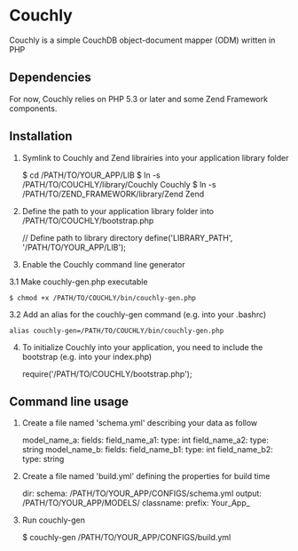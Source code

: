 Couchly
=======

Couchly is a simple CouchDB object-document mapper (ODM) written in PHP


Dependencies
------------

For now, Couchly relies on PHP 5.3 or later and some Zend Framework components.


Installation
------------

1. Symlink to Couchly and Zend librairies into your application library folder

    $ cd /PATH/TO/YOUR_APP/LIB
    $ ln -s /PATH/TO/COUCHLY/library/Couchly Couchly
    $ ln -s /PATH/TO/ZEND_FRAMEWORK/library/Zend Zend

2. Define the path to your application library folder into /PATH/TO/COUCHLY/bootstrap.php

    // Define path to library directory
    define('LIBRARY_PATH', '/PATH/TO/YOUR_APP/LIB');

3. Enable the Couchly command line generator

3.1 Make couchly-gen.php executable

    $ chmod +x /PATH/TO/COUCHLY/bin/couchly-gen.php

3.2 Add an alias for the couchly-gen command (e.g. into your .bashrc)

    alias couchly-gen=/PATH/TO/COUCHLY/bin/couchly-gen.php

4. To initialize Couchly into your application, you need to include the bootstrap (e.g. into your index.php)

    require('/PATH/TO/COUCHLY/bootstrap.php');

Command line usage
------------------

1. Create a file named 'schema.yml' describing your data as follow

    model_name_a:
      fields:
        field_name_a1:
          type: int
        field_name_a2:
          type: string
    model_name_b:
      fields:
        field_name_b1:
          type: int
        field_name_b2:
          type: string

2. Create a file named 'build.yml' defining the properties for build time

    dir:
      schema: /PATH/TO/YOUR_APP/CONFIGS/schema.yml
      output: /PATH/TO/YOUR_APP/MODELS/
    classname:
      prefix: Your_App_

3. Run couchly-gen

    $ couchly-gen /PATH/TO/YOUR_APP/CONFIGS/build.yml
